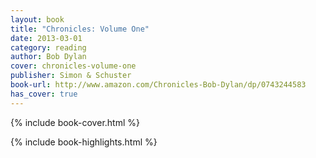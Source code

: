 ```yaml
---
layout: book
title: "Chronicles: Volume One"
date: 2013-03-01
category: reading
author: Bob Dylan
cover: chronicles-volume-one
publisher: Simon & Schuster
book-url: http://www.amazon.com/Chronicles-Bob-Dylan/dp/0743244583
has_cover: true
---
```

{% include book-cover.html %}

{% include book-highlights.html %}
